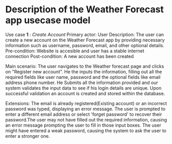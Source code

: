# Description of the Weather Forecast app usecase model

Use case **1** : _Create Account_
Primary actor: User
Description: The user can create a new account on the Weather Forecast app by providing necessary information such as username, password, email, and other optional details.
Pre-condition: Website is accesible and user has a stable internet connection
Post-condition: A new account has been created

Main scenario:
The user navigates to the Weather forecast page and clicks on "Register new account". He the inputs the information, filling out all the required fields like user name, password and the optional fields like email address phone number. He Submits all the information provided and our system validates the input data to see if his login details are unique. Upon successful validation an account is created and stored within the database.

Extensions: The email is already registered(Existing account) or an incorrect password was typed, displaying an error message. The user is prompted to enter a different email address or select 'forget password' to recover their password.The user may not have filled out the required information, causing an error message prompting the user to fill in those input boxes. The user might have entered a weak password, causing the system to ask the user to enter a stronger one.
